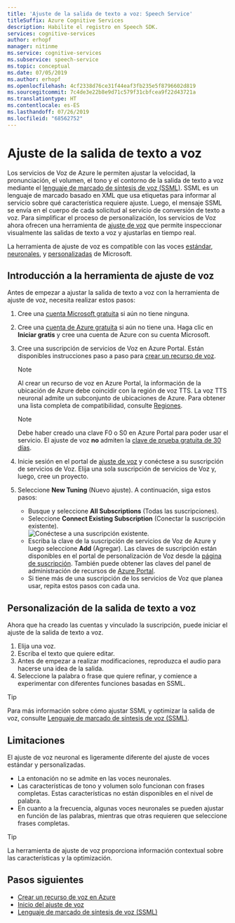 ```yaml
---
title: 'Ajuste de la salida de texto a voz: Speech Service'
titleSuffix: Azure Cognitive Services
description: Habilite el registro en Speech SDK.
services: cognitive-services
author: erhopf
manager: nitinme
ms.service: cognitive-services
ms.subservice: speech-service
ms.topic: conceptual
ms.date: 07/05/2019
ms.author: erhopf
ms.openlocfilehash: 4cf2338d76ce31f44eaf3fb235e5f8796602d819
ms.sourcegitcommit: 7c4de3e22b8e9d71c579f31cbfcea9f22d43721a
ms.translationtype: HT
ms.contentlocale: es-ES
ms.lasthandoff: 07/26/2019
ms.locfileid: "68562752"
---
```

# <a name="fine-tune-text-to-speech-output"></a>Ajuste de la salida de texto a voz

Los servicios de Voz de Azure le permiten ajustar la velocidad, la pronunciación, el volumen, el tono y el contorno de la salida de texto a voz mediante el [lenguaje de marcado de síntesis de voz (SSML)](speech-synthesis-markup.md). SSML es un lenguaje de marcado basado en XML que usa etiquetas para informar al servicio sobre qué característica requiere ajuste. Luego, el mensaje SSML se envía en el cuerpo de cada solicitud al servicio de conversión de texto a voz. Para simplificar el proceso de personalización, los servicios de Voz ahora ofrecen una herramienta de [ajuste de voz](https://aka.ms/voicetuning) que permite inspeccionar visualmente las salidas de texto a voz y ajustarlas en tiempo real.

La herramienta de ajuste de voz es compatible con las voces [estándar](language-support.md#standard-voices), [neuronales](language-support.md#text-to-speech), y [personalizadas](how-to-customize-voice-font.md) de Microsoft.

## <a name="get-started-with-the-voice-tuning-tool"></a>Introducción a la herramienta de ajuste de voz

Antes de empezar a ajustar la salida de texto a voz con la herramienta de ajuste de voz, necesita realizar estos pasos:

1. Cree una [cuenta Microsoft gratuita](https://account.microsoft.com/account) si aún no tiene ninguna.
2. Cree una [cuenta de Azure gratuita](https://azure.microsoft.com/free/) si aún no tiene una. Haga clic en **Iniciar gratis** y cree una cuenta de Azure con su cuenta Microsoft.

3. Cree una suscripción de servicios de Voz en Azure Portal. Están disponibles instrucciones paso a paso para [crear un recurso de voz](https://docs.microsoft.com/azure/cognitive-services/speech-service/get-started#create-a-speech-resource-in-azure).
   >[!NOTE]
   >Al crear un recurso de voz en Azure Portal, la información de la ubicación de Azure debe coincidir con la región de voz TTS. La voz TTS neuronal admite un subconjunto de ubicaciones de Azure. Para obtener una lista completa de compatibilidad, consulte [Regiones](regions.md#text-to-speech).

   >[!NOTE]
   >Debe haber creado una clave F0 o S0 en Azure Portal para poder usar el servicio. El ajuste de voz **no** admiten la [clave de prueba gratuita de 30 días](https://docs.microsoft.com/azure/cognitive-services/speech-service/get-started?branch=release-build-cogserv-speech-services#free-trial).

4. Inicie sesión en el portal de [ajuste de voz](https://aka.ms/voicetuning) y conéctese a su suscripción de servicios de Voz. Elija una sola suscripción de servicios de Voz y, luego, cree un proyecto.
5. Seleccione **New Tuning** (Nuevo ajuste). A continuación, siga estos pasos:

   * Busque y seleccione **All Subscriptions** (Todas las suscripciones).  
   * Seleccione **Connect Existing Subscription** (Conectar la suscripción existente).  
     ![Conéctese a una suscripción existente](./media/custom-voice/custom-voice-connect-subscription.png).
   * Escriba la clave de la suscripción de servicios de Voz de Azure y luego seleccione **Add** (Agregar). Las claves de suscripción están disponibles en el portal de personalización de Voz desde la [página de suscripción](https://go.microsoft.com/fwlink/?linkid=2090458). También puede obtener las claves del panel de administración de recursos de [Azure Portal](https://portal.azure.com/).
   * Si tiene más de una suscripción de los servicios de Voz que planea usar, repita estos pasos con cada una.

## <a name="customize-the-text-to-speech-output"></a>Personalización de la salida de texto a voz

Ahora que ha creado las cuentas y vinculado la suscripción, puede iniciar el ajuste de la salida de texto a voz.

1. Elija una voz.
2. Escriba el texto que quiere editar.
3. Antes de empezar a realizar modificaciones, reproduzca el audio para hacerse una idea de la salida.
4. Seleccione la palabra o frase que quiere refinar, y comience a experimentar con diferentes funciones basadas en SSML.

>[!TIP]
> Para más información sobre cómo ajustar SSML y optimizar la salida de voz, consulte [Lenguaje de marcado de síntesis de voz (SSML)](speech-synthesis-markup.md).

## <a name="limitations"></a>Limitaciones

El ajuste de voz neuronal es ligeramente diferente del ajuste de voces estándar y personalizadas.

* La entonación no se admite en las voces neuronales.
* Las características de tono y volumen solo funcionan con frases completas. Estas características no están disponibles en el nivel de palabra.
* En cuanto a la frecuencia, algunas voces neuronales se pueden ajustar en función de las palabras, mientras que otras requieren que seleccione frases completas.

> [!TIP]
> La herramienta de ajuste de voz proporciona información contextual sobre las características y la optimización.

## <a name="next-steps"></a>Pasos siguientes
* [Crear un recurso de voz en Azure](https://docs.microsoft.com/azure/cognitive-services/speech-service/get-started#create-a-speech-resource-in-azure)
* [Inicio del ajuste de voz](https://speech.microsoft.com/app.html#/VoiceTuning)
* [Lenguaje de marcado de síntesis de voz (SSML)](speech-synthesis-markup.md)
